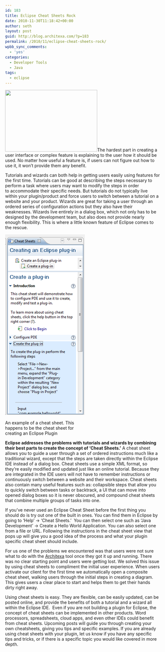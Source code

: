 ```yaml
---
id: 183
title: Eclipse Cheat Sheets Rock
date: 2010-11-30T11:18:42+00:00
author: seth
layout: post
guid: http://blog.architexa.com/?p=183
permalink: /2010/11/eclipse-cheat-sheets-rock/
wpbb_sync_comments:
  - 'yes'
categories:
  - Developer Tools
  - Java
tags:
  - eclipse
---
```

<!--S-ButtonZ 1.1.5 Start-->

<div style="float: left; width: 42px; padding-right: 10px; margin: 0 -52px 0 0; position: relative; left: -62px; top: 8px">
</div>

<!--S-ButtonZ 1.1.5 End-->

[<img class="alignright size-medium wp-image-190" title="Cheating" src="assets/uploads/2010/11/Cheating1-300x200.jpg" alt="" width="300" height="200" srcset="assets/uploads/2010/11/Cheating1-300x200.jpg 300w, assets/uploads/2010/11/Cheating1.jpg 336w" sizes="(max-width: 300px) 100vw, 300px" />](assets/uploads/2010/11/Cheating1.jpg)The hardest part in creating a user interface or complex feature is explaining to the user how it should be used. No matter how useful a feature is, if users can not figure out how to use it, it won’t provide them any benefit.

Tutorials and wizards can both help in getting users easily using features for the first time. Tutorials can be good at describing the steps necessary to perform a task where users may want to modify the steps in order to accommodate their specific needs. But tutorials do not typically live within your plugin/product and force users to switch between a tutorial on a website and your product. Wizards are great for taking a user through an ordered series of configuration actions but they also have their weaknesses. Wizards live entirely in a dialog box, which not only has to be designed by the development team, but also does not provide nearly enough flexibility. This is where a little known feature of Eclipse comes to the rescue.

<!--more-->

<div style="width: 271px" class="wp-caption alignleft">
  <img title="cheatsheetStart" src="assets/uploads/2010/11/cheatsheetStart.png" alt="" width="261" height="586" />
  
  <p class="wp-caption-text">
    An example of a cheat sheet. This happens to be the cheat sheet for creating an Eclipse Plugin
  </p>
</div>

**Eclipse addresses the problems with tutorials and wizards by combining their best parts to create the concept of &#8216;Cheat Sheets.&#8217;** A cheat sheet allows you to guide a user through a set of ordered instructions much like a traditional wizard, except that the steps are taken directly within the Eclipse IDE instead of a dialog box. Cheat sheets use a simple XML format, so they&#8217;re easily modified and updated just like an online tutorial. Because they are integrated in the IDE users will not have to remember instructions or continuously switch between a website and their workspace. Cheat sheets also contain many useful features such as: collapsible steps that allow you to quickly switch between tasks or backtrack, a UI that can move into opened dialog boxes so it is never obscured, and compound cheat sheets that combine multiple groups of tasks into one.

If you&#8217;ve never used an Eclipse Cheat Sheet before the first thing you should do is try out one of the built in ones. You can find them in Eclipse by going to &#8216;Help&#8217; -> &#8216;Cheat Sheets.&#8217;  You can then select one such as &#8216;Java Development&#8217; -> Create a Hello World Application. You can also select one from a file or URL. Following the instructions in the cheat sheet view that pops up will give you a good idea of the process and what your plugin specific cheat sheet should include.

For us one of the problems we encountered was that users were not sure what to do with the <a href="http://www.architexa.com" target="_blank">Architexa</a> tool once they got it up and running. There was no clear starting point and users were getting lost. We solved this issue by using cheat sheets to compliment the initial user experience. When users activate our client for the first time we automatically open a composite cheat sheet, walking users through the initial steps in creating a diagram. This gives users a clear place to start and helps them to get their hands dirty right away.

Using cheat sheets is easy. They are flexible, can be easily updated, can be posted online, and provide the benefits of both a tutorial and a wizard all within the Eclipse IDE.  Even if you are not building a plugin for Eclipse, the concept of cheat sheets can be implemented in other products. Word processors, spreadsheets, cloud apps, and even other IDEs could benefit from cheat sheets. Upcoming posts will guide you through creating your own cheatsheets, giving you tips and specific examples. If you are already using cheat sheets with your plugin, let us know if you have any specific tips and tricks, or if there is a specific topic you would like covered in more depth.

<div style="clear:both;">
  &nbsp;
</div>